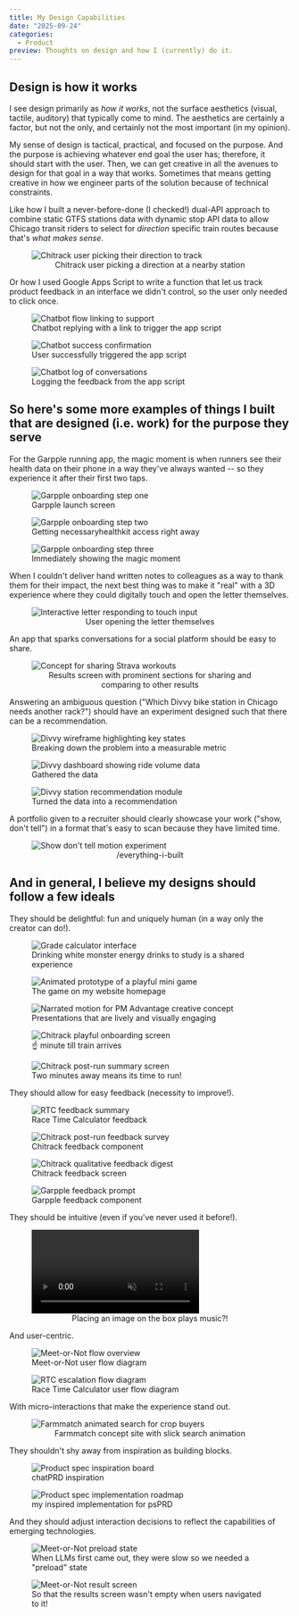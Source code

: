 ```yaml
---
title: My Design Capabilities
date: "2025-09-24"
categories:
  - Product
preview: Thoughts on design and how I (currently) do it.
---
```


## Design is how it works

I see design primarily as _how it works_, not the surface aesthetics (visual, tactile, auditory) that typically come to mind. The aesthetics are certainly a factor, but not the only, and certainly not the most important (in my opinion).

My sense of design is tactical, practical, and focused on the purpose. And the purpose is achieving whatever end goal the user has; therefore, it should start with the user. Then, we can get creative in all the avenues to design for that goal in a way that works. Sometimes that means getting creative in how we engineer parts of the solution because of technical constraints.

Like how I built a never-before-done (I checked!) dual-API approach to combine static GTFS stations data with dynamic stop API data to allow Chicago transit riders to select for _direction_ specific train routes because that's _what makes sense_.

<figure>
  <img
    src="/writes/design-capabilities/chitrack-direction.png"
    alt="Chitrack user picking their direction to track"
    data-media-size="lg"
  />
  <figcaption style="text-align:center;">Chitrack user picking a direction at a nearby station</figcaption>
</figure>

Or how I used Google Apps Script to write a function that let us track product feedback in an interface we didn't control, so the user only needed to click once.

<div class="media-row">
  <figure>
    <img src="/writes/design-capabilities/ec-chatbot-link.png" alt="Chatbot flow linking to support" data-media-size="md" />
    <figcaption>Chatbot replying with a link to trigger the app script</figcaption>
  </figure>
  <figure>
    <img src="/writes/design-capabilities/ec-chatbot-success.png" alt="Chatbot success confirmation" data-media-size="md" />
    <figcaption>User successfully triggered the app script</figcaption>
  </figure>
  <figure>
    <img src="/writes/design-capabilities/ec-chatbot-log.png" alt="Chatbot log of conversations" data-media-size="md" />
    <figcaption>Logging the feedback from the app script</figcaption>
  </figure>
</div>

## So here's some more examples of things I built that are designed (i.e. work) for the purpose they serve

For the Garpple running app, the magic moment is when runners see their health data on their phone in a way they've always wanted -- so they experience it after their first two taps.

<div class="media-row">
  <figure>
    <img src="/writes/design-capabilities/garpple-onboarding-1.png" alt="Garpple onboarding step one" data-media-size="sm" />
    <figcaption>Garpple launch screen</figcaption>
  </figure>
  <figure>
    <img src="/writes/design-capabilities/garpple-onboarding-2.png" alt="Garpple onboarding step two" data-media-size="sm" />
    <figcaption>Getting necessaryhealthkit access right away </figcaption>
  </figure>
  <figure>
    <img src="/writes/design-capabilities/garpple-onboarding-3.png" alt="Garpple onboarding step three" data-media-size="sm" />
    <figcaption>Immediately showing the magic moment</figcaption>
  </figure>
</div>

When I couldn't deliver hand written notes to colleagues as a way to thank them for their impact, the next best thing was to make it "real" with a 3D experience where they could digitally touch and open the letter themselves.

<figure>
  <img src="/writes/design-capabilities/interactive-letter-touch.gif" alt="Interactive letter responding to touch input" data-media-size="lg" />
  <figcaption style="text-align:center;">User opening the letter themselves</figcaption>
</figure>

An app that sparks conversations for a social platform should be easy to share.

<figure>
  <img src="/writes/design-capabilities/strava-share.png" alt="Concept for sharing Strava workouts" data-media-size="lg" />
  <figcaption style="text-align:center;">Results screen with prominent sections for sharing and comparing to other results</figcaption>
</figure>

Answering an ambiguous question ("Which Divvy bike station in Chicago needs another rack?") should have an experiment designed such that there can be a recommendation.

<div class="media-row">
  <figure>
    <img src="/writes/design-capabilities/divvy-design.png" alt="Divvy wireframe highlighting key states" data-media-size="md" />
    <figcaption>Breaking down the problem into a measurable metric</figcaption>
  </figure>
  <figure>
    <img src="/writes/design-capabilities/divvy-data.png" alt="Divvy dashboard showing ride volume data" data-media-size="md" />
    <figcaption>Gathered the data</figcaption>
  </figure>
  <figure>
    <img src="/writes/design-capabilities/divvy-recommendation.png" alt="Divvy station recommendation module" data-media-size="md" />
    <figcaption>Turned the data into a recommendation</figcaption>
  </figure>
</div>

A portfolio given to a recruiter should clearly showcase your work ("show, don't tell") in a format that's easy to scan because they have limited time.

<figure>
  <img
    src="/writes/design-capabilities/show-dont-tell.gif"
    alt="Show don't tell motion experiment"
    data-media-size="lg"
  />
  <figcaption style="text-align:center;">/everything-i-built</figcaption>
</figure>

## And in general, I believe my designs should follow a few ideals

They should be delightful: fun and uniquely human (in a way only the creator can do!).

<div class="media-row">
  <figure>
    <img src="/writes/design-capabilities/grade-calculator-white-monster.png" alt="Grade calculator interface" data-media-size="md" />
    <figcaption>Drinking white monster energy drinks to study is a shared experience</figcaption>
  </figure>
  <figure>
    <img src="/writes/design-capabilities/game.gif" alt="Animated prototype of a playful mini game" data-media-size="lg" />
    <figcaption>The game on my website homepage</figcaption>
  </figure>
  <figure>
    <img src="/writes/design-capabilities/pm-advantage-creative.gif" alt="Narrated motion for PM Advantage creative concept" data-media-size="lg" />
    <figcaption>Presentations that are lively and visually engaging</figcaption>
  </figure>
    <figure>
    <img src="/writes/design-capabilities/Chitrack-one.png" alt="Chitrack playful onboarding screen" data-media-size="lg" />
    <figcaption>☝️ minute till train arrives</figcaption>
  </figure>
  <figure>
    <img src="/writes/design-capabilities/Chitrack-run.png" alt="Chitrack post-run summary screen" data-media-size="lg" />
    <figcaption>Two minutes away means its time to run!</figcaption>
  </figure>
</div>

They should allow for easy feedback (necessity to improve!).

<div class="media-row">
  <figure>
    <img src="/writes/design-capabilities/RTC-feedback.png" alt="RTC feedback summary" data-media-size="sm" />
    <figcaption>Race Time Calculator feedback</figcaption>
  </figure>
  <figure>
    <img src="/writes/design-capabilities/Chitrack-feedback.png" alt="Chitrack post-run feedback survey" data-media-size="sm" />
    <figcaption>Chitrack feedback component</figcaption>
  </figure>
  <figure>
    <img src="/writes/design-capabilities/Chitrack-feedback2.png" alt="Chitrack qualitative feedback digest" data-media-size="sm" />
    <figcaption>Chitrack feedback screen</figcaption>
  </figure>
  <figure>
    <img src="/writes/design-capabilities/Garpple-feedback.png" alt="Garpple feedback prompt" data-media-size="sm" />
    <figcaption>Garpple feedback component</figcaption>
  </figure>
</div>

They should be intuitive (even if you've never used it before!).

<figure>
  <video src="/writes/design-capabilities/Magic-record-player-intuitive.mov" controls playsinline muted data-media-size="lg"></video>
  <figcaption style="text-align:center;">Placing an image on the box plays music?!</figcaption>
</figure>

And user-centric.

<div class="media-row">
  <figure>
    <img src="/writes/design-capabilities/meet-or-not-flow.png" alt="Meet-or-Not flow overview" data-media-size="lg" />
    <figcaption>Meet-or-Not user flow diagram</figcaption>
  </figure>
  <figure>
    <img src="/writes/design-capabilities/rtc-flow.png" alt="RTC escalation flow diagram" data-media-size="lg" />
    <figcaption>Race Time Calculator user flow diagram</figcaption>
  </figure>
</div>

With micro-interactions that make the experience stand out.

<figure>
  <img src="/writes/design-capabilities/farmmatch-search-gif.gif" alt="Farmmatch animated search for crop buyers" data-media-size="lg" />
  <figcaption style="text-align:center;">Farmmatch concept site with slick search animation</figcaption>
</figure>

They shouldn't shy away from inspiration as building blocks.

<div class="media-row">
  <figure>
    <img src="/writes/design-capabilities/psPRD-inspiration.png" alt="Product spec inspiration board" data-media-size="md" />
    <figcaption>chatPRD inspiration</figcaption>
  </figure>
  <figure>
    <img src="/writes/design-capabilities/psPRD-implementation.png" alt="Product spec implementation roadmap" data-media-size="md" />
    <figcaption>my inspired implementation for psPRD</figcaption>
  </figure>
</div>

And they should adjust interaction decisions to reflect the capabilities of emerging technologies.

<div class="media-row">
  <figure>
    <img src="/writes/design-capabilities/meet-or-not-preload.png" alt="Meet-or-Not preload state" data-media-size="md" />
    <figcaption>When LLMs first came out, they were slow so we needed a "preload" state</figcaption>
  </figure>
  <figure>
    <img src="/writes/design-capabilities/meet-or-not-result.png" alt="Meet-or-Not result screen" data-media-size="md" />
    <figcaption>So that the results screen wasn't empty when users navigated to it!</figcaption>
  </figure>
</div>
